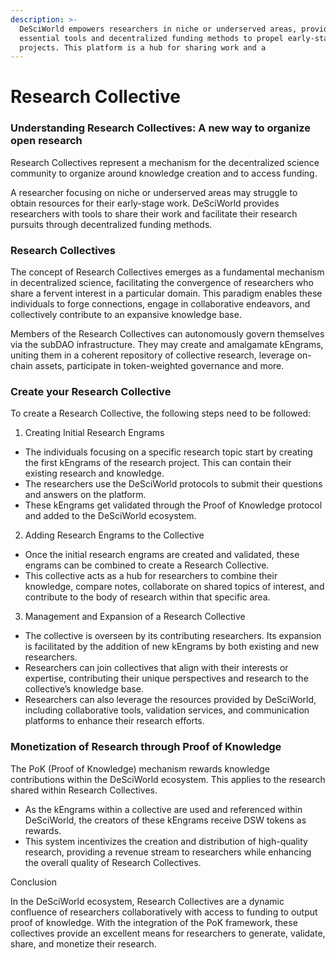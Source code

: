 ```yaml
---
description: >-
  DeSciWorld empowers researchers in niche or underserved areas, providing
  essential tools and decentralized funding methods to propel early-stage
  projects. This platform is a hub for sharing work and a
---
```


# Research Collective

### Understanding Research Collectives: A new way to organize open research&#x20;

Research Collectives represent a mechanism for the decentralized science community to organize around knowledge creation and to access funding.&#x20;

A researcher focusing on niche or underserved areas may struggle to obtain resources for their early-stage work. DeSciWorld provides researchers with tools to share their work and facilitate their research pursuits through decentralized funding methods.&#x20;

### Research Collectives

The concept of Research Collectives emerges as a fundamental mechanism in decentralized science, facilitating the convergence of researchers who share a fervent interest in a particular domain. This paradigm enables these individuals to forge connections, engage in collaborative endeavors, and collectively contribute to an expansive knowledge base.

Members of the Research Collectives can autonomously govern themselves via the subDAO infrastructure. They may create and amalgamate kEngrams, uniting them in a coherent repository of collective research, leverage on-chain assets, participate in token-weighted governance and more.

### Create your Research Collective

To create a Research Collective, the following steps need to be followed:

1. Creating Initial Research Engrams

* The individuals focusing on a specific research topic start by creating the first kEngrams of the research project. This can contain their existing research and knowledge.
* The researchers use the DeSciWorld protocols to submit their questions and answers on the platform.
* These kEngrams get validated through the Proof of Knowledge protocol and added to the DeSciWorld ecosystem.

2. Adding Research Engrams to the Collective

* Once the initial research engrams are created and validated, these engrams can be combined to create a Research Collective.
* This collective acts as a hub for researchers to combine their knowledge, compare notes, collaborate on shared topics of interest, and contribute to the body of research within that specific area.

3. Management and Expansion of a Research Collective

* The collective is overseen by its contributing researchers. Its expansion is facilitated by the addition of new kEngrams by both existing and new researchers.
* Researchers can join collectives that align with their interests or expertise, contributing their unique perspectives and research to the collective’s knowledge base.
* Researchers can also leverage the resources provided by DeSciWorld, including collaborative tools, validation services, and communication platforms to enhance their research efforts.

### Monetization of Research through Proof of Knowledge

The PoK (Proof of Knowledge) mechanism rewards knowledge contributions within the DeSciWorld ecosystem. This applies to the research shared within Research Collectives.&#x20;

* As the kEngrams within a collective are used and referenced within DeSciWorld, the creators of these kEngrams receive DSW tokens as rewards.
* This system incentivizes the creation and distribution of high-quality research, providing a revenue stream to researchers while enhancing the overall quality of Research Collectives.

Conclusion

In the DeSciWorld ecosystem, Research Collectives are a dynamic confluence of researchers collaboratively with access to funding to output proof of knowledge. With the integration of the PoK framework, these collectives provide an excellent means for researchers to generate, validate, share, and monetize their research.
